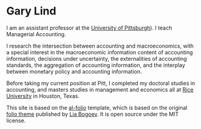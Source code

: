 <!--To build the site locally, download docker, then use git bash to run: docker compose pull; then docker compose up. Then find the server and use the last few numbers to access the locally hosted site. eg. http://localhost:8080/-->
# Gary Lind

I am an assistant professor at the [University of Pittsburgh](https://business.pitt.edu/)). I teach Managerial Accounting.

I research the intersection between accounting and macroeconomics, with a special interest in the macroeconomic information content of accounting information, decisions under uncertainty, the externalities of accounting standards, the aggregation of accounting information, and the interplay between monetary policy and accounting information.

Before taking my current position at Pitt, I completed my doctoral studies in accounting, and masters studies in management and economics all at [Rice University](https://www.rice.edu/) in Houston, Texas.

This site is based on the [al-folio](https://github.com/alshedivat/al-folio) template, which is based on the original [folio theme](https://github.com/bogoli/-folio) published by [Lia Bogoev](https://beebsies.notion.site/Lia-Bogoev-a5bb90498fb04287b1bbaf56311561e2). It is open source under the MIT license.
